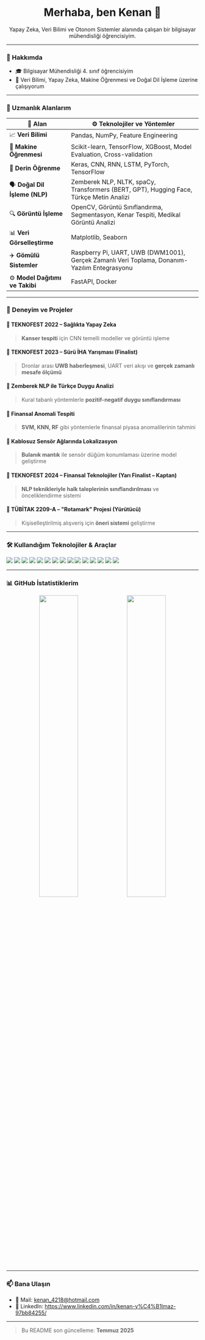 <h1 align="center">Merhaba, ben Kenan 👋</h1>
<p align="center">
  Yapay Zeka, Veri Bilimi ve Otonom Sistemler alanında çalışan bir bilgisayar mühendisliği öğrencisiyim.
</p>

---

### 🚀 Hakkımda

- 🎓 Bilgisayar Mühendisliği 4. sınıf öğrencisiyim
- 🤖 Veri Bilimi, Yapay Zeka, Makine Öğrenmesi ve Doğal Dil İşleme üzerine çalışıyorum

---

### 🧠 Uzmanlık Alanlarım

| 🧩 Alan                     | ⚙️ Teknolojiler ve Yöntemler                                                                               |
|----------------------------|-------------------------------------------------------------------------------------------------------------|
| 📈 **Veri Bilimi**          | Pandas, NumPy, Feature Engineering                         |
| 🎯 **Makine Öğrenmesi**     | Scikit-learn, TensorFlow, XGBoost, Model Evaluation, Cross-validation                  |
| 🧬 **Derin Öğrenme**        | Keras, CNN, RNN, LSTM, PyTorch, TensorFlow                                                                 |
| 🗣️ **Doğal Dil İşleme (NLP)** | Zemberek NLP, NLTK, spaCy, Transformers (BERT, GPT), Hugging Face, Türkçe Metin Analizi                    |
| 🔍 **Görüntü İşleme**       | OpenCV, Görüntü Sınıflandırma, Segmentasyon, Kenar Tespiti, Medikal Görüntü Analizi                        |
| 📊 **Veri Görselleştirme** | Matplotlib, Seaborn                                  |
| ✈️ **Gömülü Sistemler**     | Raspberry Pi, UART, UWB (DWM1001), Gerçek Zamanlı Veri Toplama, Donanım-Yazılım Entegrasyonu              |
| ⚙️ **Model Dağıtımı ve Takibi** |  FastAPI, Docker                                              |

---

### 📁 Deneyim ve Projeler

#### 🔹 TEKNOFEST 2022 – Sağlıkta Yapay Zeka
> **Kanser tespiti** için CNN temelli modeller ve görüntü işleme

#### 🔹 TEKNOFEST 2023 – Sürü İHA Yarışması (Finalist)
> Dronlar arası **UWB haberleşmesi**, UART veri akışı ve **gerçek zamanlı mesafe ölçümü**

#### 🔹 Zemberek NLP ile Türkçe Duygu Analizi
> Kural tabanlı yöntemlerle **pozitif-negatif duygu sınıflandırması**

#### 🔹 Finansal Anomali Tespiti
> **SVM, KNN, RF** gibi yöntemlerle finansal piyasa anomalilerinin tahmini

#### 🔹 Kablosuz Sensör Ağlarında Lokalizasyon
> **Bulanık mantık** ile sensör düğüm konumlaması üzerine model geliştirme

#### 🔹 TEKNOFEST 2024 – Finansal Teknolojiler (Yarı Finalist – Kaptan)
> **NLP teknikleriyle halk taleplerinin sınıflandırılması** ve önceliklendirme sistemi

#### 🔹 TÜBİTAK 2209-A – "Rotamark" Projesi (Yürütücü)
> Kişiselleştirilmiş alışveriş için **öneri sistemi** geliştirme

---

### 🛠️ Kullandığım Teknolojiler & Araçlar

<p align="left">
  <img src="https://img.shields.io/badge/Python-3776AB?style=for-the-badge&logo=python&logoColor=white"/>
  <img src="https://img.shields.io/badge/Jupyter-F37626?style=for-the-badge&logo=jupyter&logoColor=white"/>
  <img src="https://img.shields.io/badge/TensorFlow-FF6F00?style=for-the-badge&logo=tensorflow&logoColor=white"/>
  <img src="https://img.shields.io/badge/PyTorch-EE4C2C?style=for-the-badge&logo=pytorch&logoColor=white"/>
  <img src="https://img.shields.io/badge/Scikit--learn-F7931E?style=for-the-badge&logo=scikitlearn&logoColor=white"/>
  <img src="https://img.shields.io/badge/NumPy-013243?style=for-the-badge&logo=numpy&logoColor=white"/>
  <img src="https://img.shields.io/badge/Pandas-150458?style=for-the-badge&logo=pandas&logoColor=white"/>
  <img src="https://img.shields.io/badge/Matplotlib-11557C?style=for-the-badge&logo=matplotlib&logoColor=white"/>
  <img src="https://img.shields.io/badge/Seaborn-2F4F4F?style=for-the-badge"/>
  <img src="https://img.shields.io/badge/Plotly-3F4F75?style=for-the-badge&logo=plotly&logoColor=white"/>
  <img src="https://img.shields.io/badge/HuggingFace-FFD21F?style=for-the-badge&logo=huggingface&logoColor=black"/>
  <img src="https://img.shields.io/badge/OpenCV-27338e?style=for-the-badge&logo=opencv&logoColor=white"/>
  <img src="https://img.shields.io/badge/Docker-2496ED?style=for-the-badge&logo=docker&logoColor=white"/>
  <img src="https://img.shields.io/badge/Raspberry_Pi-C51A4A?style=for-the-badge&logo=raspberrypi&logoColor=white"/>
  <img src="https://img.shields.io/badge/UWB-DWM1001-orange?style=for-the-badge"/>
</p>

---

### 📊 GitHub İstatistiklerim

<p align="center">
  <img src="https://github-readme-stats.vercel.app/api?username=Kenanyilmaz55&show_icons=true&theme=radical" width="45%"/>
  <img src="https://github-readme-stats.vercel.app/api/top-langs/?username=Kenanyilmaz55&layout=compact&theme=radical" width="45%"/>
</p>

---

### 📫 Bana Ulaşın

- 📧 Mail: kenan_4218@hotmail.com  
- 💼 LinkedIn: https://www.linkedin.com/in/kenan-y%C4%B1lmaz-97bb84255/


---

> Bu README son güncelleme: **Temmuz 2025**
